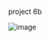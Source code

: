  project 6b 

![image](https://github.com/lucasnsp/100DaysOfSwift/assets/122572631/8c0d92f0-44de-4026-bcf1-f325bef52bc8)

